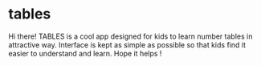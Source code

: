 # tables

Hi there!
TABLES is a cool app designed for kids to learn number tables in attractive way. Interface is kept as simple as possible so that kids find it easier to understand and learn. Hope it helps !
